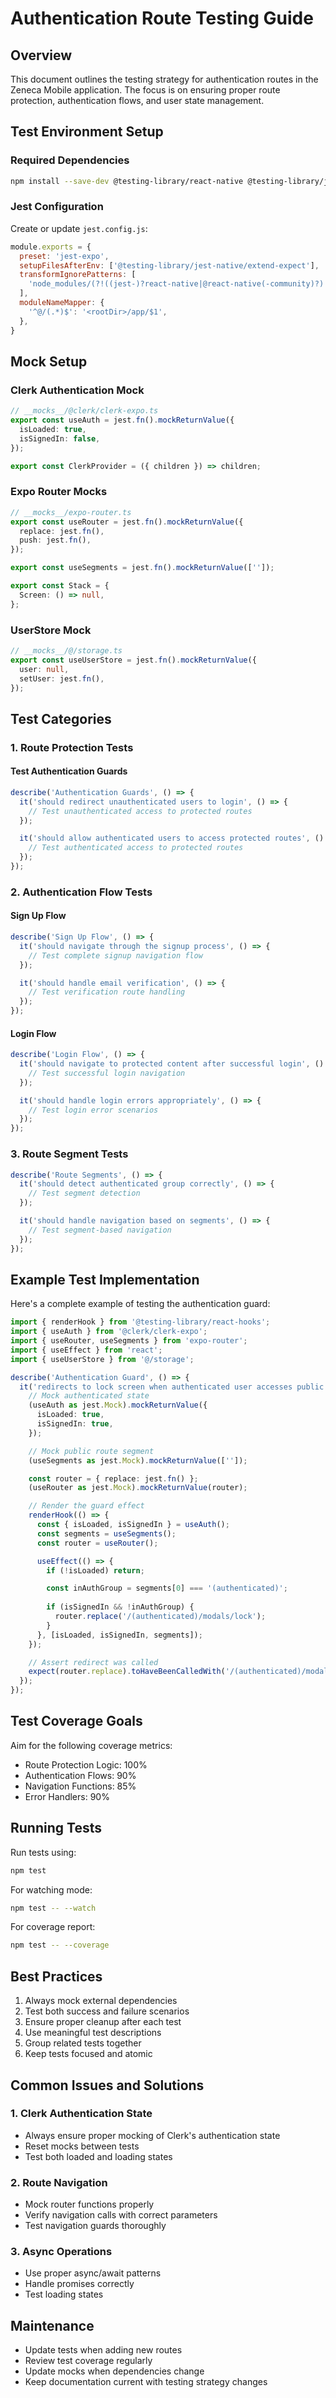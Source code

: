 # Authentication Route Testing Guide

## Overview
This document outlines the testing strategy for authentication routes in the Zeneca Mobile application. The focus is on ensuring proper route protection, authentication flows, and user state management.

## Test Environment Setup

### Required Dependencies
```bash
npm install --save-dev @testing-library/react-native @testing-library/jest-native jest-expo
```

### Jest Configuration
Create or update `jest.config.js`:

```javascript
module.exports = {
  preset: 'jest-expo',
  setupFilesAfterEnv: ['@testing-library/jest-native/extend-expect'],
  transformIgnorePatterns: [
    'node_modules/(?!((jest-)?react-native|@react-native(-community)?)|expo(nent)?|@expo(nent)?/.*|@expo-google-fonts/.*|react-navigation|@react-navigation/.*|@unimodules/.*|unimodules|sentry-expo|native-base|react-native-svg)',
  ],
  moduleNameMapper: {
    '^@/(.*)$': '<rootDir>/app/$1',
  },
}
```

## Mock Setup

### Clerk Authentication Mock
```typescript
// __mocks__/@clerk/clerk-expo.ts
export const useAuth = jest.fn().mockReturnValue({
  isLoaded: true,
  isSignedIn: false,
});

export const ClerkProvider = ({ children }) => children;
```

### Expo Router Mocks
```typescript
// __mocks__/expo-router.ts
export const useRouter = jest.fn().mockReturnValue({
  replace: jest.fn(),
  push: jest.fn(),
});

export const useSegments = jest.fn().mockReturnValue(['']);

export const Stack = {
  Screen: () => null,
};
```

### UserStore Mock
```typescript
// __mocks__/@/storage.ts
export const useUserStore = jest.fn().mockReturnValue({
  user: null,
  setUser: jest.fn(),
});
```

## Test Categories

### 1. Route Protection Tests

#### Test Authentication Guards
```typescript
describe('Authentication Guards', () => {
  it('should redirect unauthenticated users to login', () => {
    // Test unauthenticated access to protected routes
  });

  it('should allow authenticated users to access protected routes', () => {
    // Test authenticated access to protected routes
  });
});
```

### 2. Authentication Flow Tests

#### Sign Up Flow
```typescript
describe('Sign Up Flow', () => {
  it('should navigate through the signup process', () => {
    // Test complete signup navigation flow
  });

  it('should handle email verification', () => {
    // Test verification route handling
  });
});
```

#### Login Flow
```typescript
describe('Login Flow', () => {
  it('should navigate to protected content after successful login', () => {
    // Test successful login navigation
  });

  it('should handle login errors appropriately', () => {
    // Test login error scenarios
  });
});
```

### 3. Route Segment Tests
```typescript
describe('Route Segments', () => {
  it('should detect authenticated group correctly', () => {
    // Test segment detection
  });

  it('should handle navigation based on segments', () => {
    // Test segment-based navigation
  });
});
```

## Example Test Implementation

Here's a complete example of testing the authentication guard:

```typescript
import { renderHook } from '@testing-library/react-hooks';
import { useAuth } from '@clerk/clerk-expo';
import { useRouter, useSegments } from 'expo-router';
import { useEffect } from 'react';
import { useUserStore } from '@/storage';

describe('Authentication Guard', () => {
  it('redirects to lock screen when authenticated user accesses public route', () => {
    // Mock authenticated state
    (useAuth as jest.Mock).mockReturnValue({
      isLoaded: true,
      isSignedIn: true,
    });

    // Mock public route segment
    (useSegments as jest.Mock).mockReturnValue(['']);

    const router = { replace: jest.fn() };
    (useRouter as jest.Mock).mockReturnValue(router);

    // Render the guard effect
    renderHook(() => {
      const { isLoaded, isSignedIn } = useAuth();
      const segments = useSegments();
      const router = useRouter();

      useEffect(() => {
        if (!isLoaded) return;

        const inAuthGroup = segments[0] === '(authenticated)';
        
        if (isSignedIn && !inAuthGroup) {
          router.replace('/(authenticated)/modals/lock');
        }
      }, [isLoaded, isSignedIn, segments]);
    });

    // Assert redirect was called
    expect(router.replace).toHaveBeenCalledWith('/(authenticated)/modals/lock');
  });
});
```

## Test Coverage Goals

Aim for the following coverage metrics:
- Route Protection Logic: 100%
- Authentication Flows: 90%
- Navigation Functions: 85%
- Error Handlers: 90%

## Running Tests

Run tests using:
```bash
npm test
```

For watching mode:
```bash
npm test -- --watch
```

For coverage report:
```bash
npm test -- --coverage
```

## Best Practices

1. Always mock external dependencies
2. Test both success and failure scenarios
3. Ensure proper cleanup after each test
4. Use meaningful test descriptions
5. Group related tests together
6. Keep tests focused and atomic

## Common Issues and Solutions

### 1. Clerk Authentication State
- Always ensure proper mocking of Clerk's authentication state
- Reset mocks between tests
- Test both loaded and loading states

### 2. Route Navigation
- Mock router functions properly
- Verify navigation calls with correct parameters
- Test navigation guards thoroughly

### 3. Async Operations
- Use proper async/await patterns
- Handle promises correctly
- Test loading states

## Maintenance

- Update tests when adding new routes
- Review test coverage regularly
- Update mocks when dependencies change
- Keep documentation current with testing strategy changes 